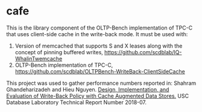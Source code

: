 # cafe
This is the library component of the OLTP-Bench implementation of TPC-C that uses client-side cache in the write-back mode.  It must be used with:
1.  Version of memcached that supports S and X leases along with the concept of pinning buffered writes, https://github.com/scdblab/IQ-WhalinTwemcache
2.  OLTP-Bench implementation of TPC-C, https://github.com/scdblab/OLTPBench-WriteBack-ClientSideCache

This project was used to gather performance numbers reported in:  Shahram Ghandeharizadeh and Hieu Nguyen.  [Design, Implementation, and Evaluation of Write-Back Policy with Cache Augmented Data Stores.](http://dblab.usc.edu/Users/papers/writeback.pdf)  USC Database Laboratory Technical Report Number 2018-07.
